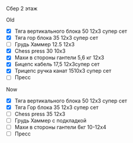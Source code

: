 Сбер 2 этаж

Old
- [x] Тяга вертикального блока 50 12x3 супер сет
- [x] Тяга гор блока 35 12x3 супер сет
- [ ] Грудь Хаммер 12.5 12x3
- [x] Chess press 30 10x3
- [x] Махи в стороны гантели 5,6 кг 12х3
- [x] Бицепс кабель 17,5 12х3супер сет
- [x] Трицепс ручка канат 1510х3 супер сет
- [ ] Пресс

Now
- [x] Тяга вертикального блока 50 12x3 супер сет
- [x] Тяга Гор блока 35 12x3 супер сет
- [ ] Chess press 35 12x3
- [ ] Грудь Хаммер с подкладкой
- [ ] Махи в стороны гантели 6кг 10-12x4
- [ ] Пресс
